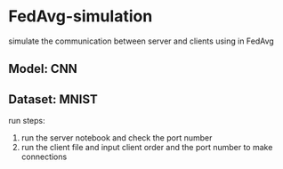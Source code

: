 # FedAvg-simulation
simulate the communication between server and clients using  in FedAvg

## Model: CNN
## Dataset: MNIST

run steps:
1. run the server notebook and check the port number
2. run the client file and input client order and the port number to make connections
